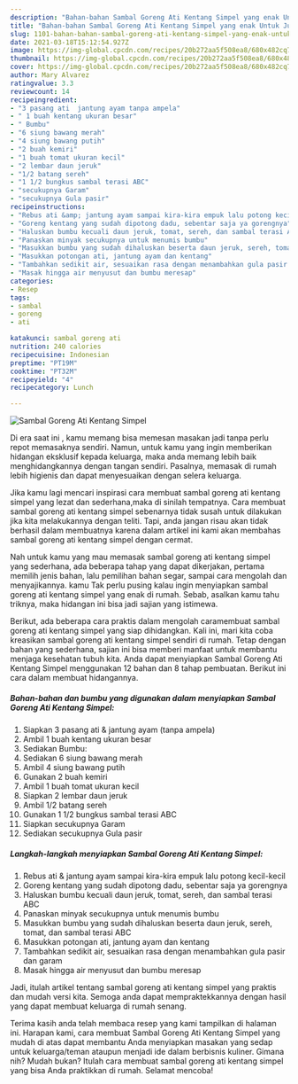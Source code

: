 ```yaml
---
description: "Bahan-bahan Sambal Goreng Ati Kentang Simpel yang enak Untuk Jualan"
title: "Bahan-bahan Sambal Goreng Ati Kentang Simpel yang enak Untuk Jualan"
slug: 1101-bahan-bahan-sambal-goreng-ati-kentang-simpel-yang-enak-untuk-jualan
date: 2021-03-18T15:12:54.927Z
image: https://img-global.cpcdn.com/recipes/20b272aa5f508ea8/680x482cq70/sambal-goreng-ati-kentang-simpel-foto-resep-utama.jpg
thumbnail: https://img-global.cpcdn.com/recipes/20b272aa5f508ea8/680x482cq70/sambal-goreng-ati-kentang-simpel-foto-resep-utama.jpg
cover: https://img-global.cpcdn.com/recipes/20b272aa5f508ea8/680x482cq70/sambal-goreng-ati-kentang-simpel-foto-resep-utama.jpg
author: Mary Alvarez
ratingvalue: 3.3
reviewcount: 14
recipeingredient:
- "3 pasang ati  jantung ayam tanpa ampela"
- " 1 buah kentang ukuran besar"
- " Bumbu"
- "6 siung bawang merah"
- "4 siung bawang putih"
- "2 buah kemiri"
- "1 buah tomat ukuran kecil"
- "2 lembar daun jeruk"
- "1/2 batang sereh"
- "1 1/2 bungkus sambal terasi ABC"
- "secukupnya Garam"
- "secukupnya Gula pasir"
recipeinstructions:
- "Rebus ati &amp; jantung ayam sampai kira-kira empuk lalu potong kecil-kecil"
- "Goreng kentang yang sudah dipotong dadu, sebentar saja ya gorengnya"
- "Haluskan bumbu kecuali daun jeruk, tomat, sereh, dan sambal terasi ABC"
- "Panaskan minyak secukupnya untuk menumis bumbu"
- "Masukkan bumbu yang sudah dihaluskan beserta daun jeruk, sereh, tomat, dan sambal terasi ABC"
- "Masukkan potongan ati, jantung ayam dan kentang"
- "Tambahkan sedikit air, sesuaikan rasa dengan menambahkan gula pasir dan garam"
- "Masak hingga air menyusut dan bumbu meresap"
categories:
- Resep
tags:
- sambal
- goreng
- ati

katakunci: sambal goreng ati 
nutrition: 240 calories
recipecuisine: Indonesian
preptime: "PT19M"
cooktime: "PT32M"
recipeyield: "4"
recipecategory: Lunch

---
```



![Sambal Goreng Ati Kentang Simpel](https://img-global.cpcdn.com/recipes/20b272aa5f508ea8/680x482cq70/sambal-goreng-ati-kentang-simpel-foto-resep-utama.jpg)

Di era  saat ini , kamu memang bisa memesan masakan jadi tanpa perlu repot memasaknya sendiri. Namun, untuk kamu yang ingin memberikan hidangan eksklusif kepada keluarga, maka anda memang lebih baik menghidangkannya dengan tangan sendiri. Pasalnya, memasak di rumah lebih higienis dan dapat menyesuaikan dengan selera keluarga.

Jika kamu lagi mencari inspirasi cara membuat sambal goreng ati kentang simpel yang lezat dan sederhana,maka di sinilah tempatnya. Cara membuat sambal goreng ati kentang simpel  sebenarnya tidak susah untuk dilakukan jika kita melakukannya dengan teliti. Tapi, anda jangan risau akan tidak berhasil dalam membuatnya 
karena dalam artikel ini kami akan membahas sambal goreng ati kentang simpel dengan cermat.  



Nah untuk kamu yang mau memasak sambal goreng ati kentang simpel yang sederhana, ada beberapa tahap yang dapat dikerjakan, pertama memilih jenis bahan, lalu pemilihan bahan segar, sampai cara mengolah dan menyajikannya. kamu Tak perlu pusing kalau ingin menyiapkan sambal goreng ati kentang simpel yang enak di rumah. Sebab, asalkan kamu  tahu triknya, maka hidangan ini bisa jadi sajian yang istimewa.

Berikut, ada beberapa cara praktis  dalam mengolah caramembuat sambal goreng ati kentang simpel yang siap dihidangkan. Kali ini, mari kita coba kreasikan sambal goreng ati kentang simpel sendiri di rumah. Tetap dengan bahan yang sederhana, sajian ini bisa memberi manfaat untuk membantu menjaga kesehatan tubuh kita. Anda dapat menyiapkan Sambal Goreng Ati Kentang Simpel menggunakan 12 bahan dan 8 tahap pembuatan. Berikut ini cara dalam membuat hidangannya.

<!--inarticleads1-->

##### Bahan-bahan dan bumbu yang digunakan dalam menyiapkan Sambal Goreng Ati Kentang Simpel:

1. Siapkan 3 pasang ati &amp; jantung ayam (tanpa ampela)
1. Ambil  1 buah kentang ukuran besar
1. Sediakan  Bumbu:
1. Sediakan 6 siung bawang merah
1. Ambil 4 siung bawang putih
1. Gunakan 2 buah kemiri
1. Ambil 1 buah tomat ukuran kecil
1. Siapkan 2 lembar daun jeruk
1. Ambil 1/2 batang sereh
1. Gunakan 1 1/2 bungkus sambal terasi ABC
1. Siapkan secukupnya Garam
1. Sediakan secukupnya Gula pasir




<!--inarticleads2-->

##### Langkah-langkah menyiapkan Sambal Goreng Ati Kentang Simpel:

1. Rebus ati &amp; jantung ayam sampai kira-kira empuk lalu potong kecil-kecil
1. Goreng kentang yang sudah dipotong dadu, sebentar saja ya gorengnya
1. Haluskan bumbu kecuali daun jeruk, tomat, sereh, dan sambal terasi ABC
1. Panaskan minyak secukupnya untuk menumis bumbu
1. Masukkan bumbu yang sudah dihaluskan beserta daun jeruk, sereh, tomat, dan sambal terasi ABC
1. Masukkan potongan ati, jantung ayam dan kentang
1. Tambahkan sedikit air, sesuaikan rasa dengan menambahkan gula pasir dan garam
1. Masak hingga air menyusut dan bumbu meresap




Jadi, itulah artikel tentang  sambal goreng ati kentang simpel  yang praktis dan mudah versi kita. Semoga anda dapat mempraktekkannya dengan hasil yang dapat membuat keluarga di rumah senang. 

Terima kasih anda telah membaca resep yang kami tampilkan di halaman ini. Harapan kami, cara membuat  Sambal Goreng Ati Kentang Simpel yang mudah di atas dapat membantu Anda menyiapkan masakan yang sedap untuk keluarga/teman ataupun menjadi ide dalam berbisnis kuliner. Gimana nih? Mudah bukan? Itulah cara membuat sambal goreng ati kentang simpel yang bisa Anda praktikkan di rumah. Selamat mencoba!

